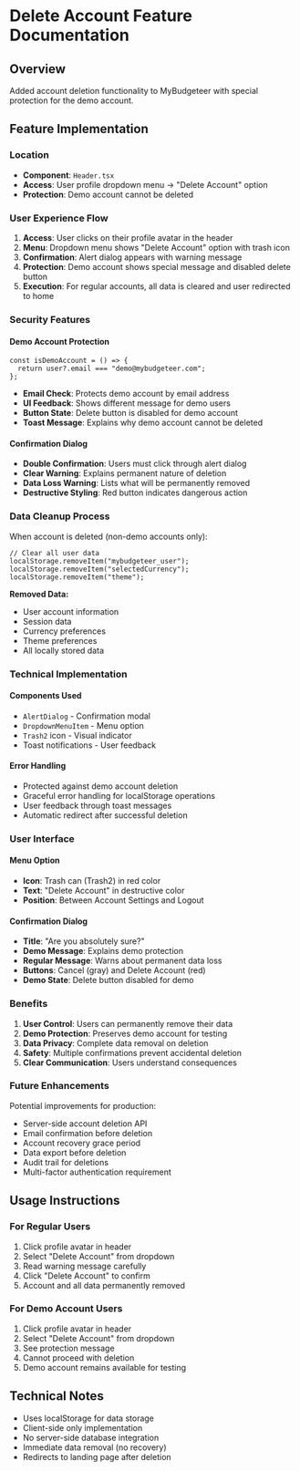 # Delete Account Feature Documentation

## Overview
Added account deletion functionality to MyBudgeteer with special protection for the demo account.

## Feature Implementation

### Location
- **Component**: `Header.tsx`
- **Access**: User profile dropdown menu → "Delete Account" option
- **Protection**: Demo account cannot be deleted

### User Experience Flow

1. **Access**: User clicks on their profile avatar in the header
2. **Menu**: Dropdown menu shows "Delete Account" option with trash icon
3. **Confirmation**: Alert dialog appears with warning message
4. **Protection**: Demo account shows special message and disabled delete button
5. **Execution**: For regular accounts, all data is cleared and user redirected to home

### Security Features

#### Demo Account Protection
```tsx
const isDemoAccount = () => {
  return user?.email === "demo@mybudgeteer.com";
};
```

- **Email Check**: Protects demo account by email address
- **UI Feedback**: Shows different message for demo users
- **Button State**: Delete button is disabled for demo account
- **Toast Message**: Explains why demo account cannot be deleted

#### Confirmation Dialog
- **Double Confirmation**: Users must click through alert dialog
- **Clear Warning**: Explains permanent nature of deletion
- **Data Loss Warning**: Lists what will be permanently removed
- **Destructive Styling**: Red button indicates dangerous action

### Data Cleanup Process

When account is deleted (non-demo accounts only):
```tsx
// Clear all user data
localStorage.removeItem("mybudgeteer_user");
localStorage.removeItem("selectedCurrency");
localStorage.removeItem("theme");
```

**Removed Data:**
- User account information
- Session data
- Currency preferences
- Theme preferences
- All locally stored data

### Technical Implementation

#### Components Used
- `AlertDialog` - Confirmation modal
- `DropdownMenuItem` - Menu option
- `Trash2` icon - Visual indicator
- Toast notifications - User feedback

#### Error Handling
- Protected against demo account deletion
- Graceful error handling for localStorage operations
- User feedback through toast messages
- Automatic redirect after successful deletion

### User Interface

#### Menu Option
- **Icon**: Trash can (Trash2) in red color
- **Text**: "Delete Account" in destructive color
- **Position**: Between Account Settings and Logout

#### Confirmation Dialog
- **Title**: "Are you absolutely sure?"
- **Demo Message**: Explains demo protection
- **Regular Message**: Warns about permanent data loss
- **Buttons**: Cancel (gray) and Delete Account (red)
- **Demo State**: Delete button disabled for demo

### Benefits

1. **User Control**: Users can permanently remove their data
2. **Demo Protection**: Preserves demo account for testing
3. **Data Privacy**: Complete data removal on deletion
4. **Safety**: Multiple confirmations prevent accidental deletion
5. **Clear Communication**: Users understand consequences

### Future Enhancements

Potential improvements for production:
- Server-side account deletion API
- Email confirmation before deletion
- Account recovery grace period
- Data export before deletion
- Audit trail for deletions
- Multi-factor authentication requirement

## Usage Instructions

### For Regular Users
1. Click profile avatar in header
2. Select "Delete Account" from dropdown
3. Read warning message carefully
4. Click "Delete Account" to confirm
5. Account and all data permanently removed

### For Demo Account Users
1. Click profile avatar in header
2. Select "Delete Account" from dropdown
3. See protection message
4. Cannot proceed with deletion
5. Demo account remains available for testing

## Technical Notes
- Uses localStorage for data storage
- Client-side only implementation
- No server-side database integration
- Immediate data removal (no recovery)
- Redirects to landing page after deletion
